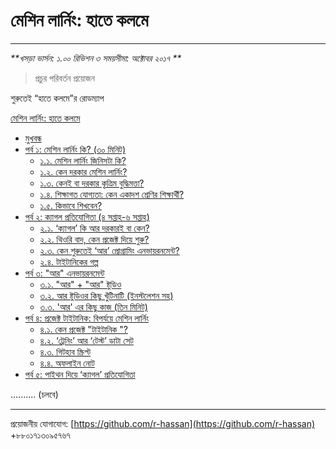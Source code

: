 # মেশিন লার্নিং: হাতে কলমে

---

_**খসড়া ভার্সন: ১.০০ রিভিশন ৩ সময়সীমা: অক্টোবর ২০১৭ **_

> প্রচুর পরিবর্তন প্রয়োজন

শুরুতেই “হাতে কলমে”র রোডম্যাপ

[মেশিন লার্নিং: হাতে কলমে](https://github.com/r-hassan/mlbook-titanic/blob/master/README.md)

* [মুখবন্ধ](https://github.com/r-hassan/mlbook-titanic/blob/master/intro.md)
* [পর্ব ১: মেশিন লার্নিং কি? \(৩০ মিনিট\)](https://github.com/r-hassan/mlbook-titanic/blob/master/introduction/README.md)
  * [১.১. মেশিন লার্নিং জিনিসটা কি?](https://github.com/r-hassan/mlbook-titanic/blob/master/introduction/what-is-ml.md)
  * [১.২. কেন দরকার মেশিন লার্নিং?](https://github.com/r-hassan/mlbook-titanic/blob/master/introduction/why-needed.md)
  * [১.৩. কেনই বা দরকার কৃত্রিম বুদ্ধিমত্তা?](https://github.com/r-hassan/mlbook-titanic/blob/master/introduction/why-ai.md)
  * [১.৪. শিক্ষাগত যোগ্যতা: কেন একাদশ শ্রেণির শিক্ষার্থী?](https://github.com/r-hassan/mlbook-titanic/blob/master/introduction/pre-requisite.md)
  * [১.৫. কিভাবে শিখবেন?](https://github.com/r-hassan/mlbook-titanic/blob/master/introduction/how-to-learn.md)
* [পর্ব ২: ক্যাগল প্রতিযোগিতা \(৪ সপ্তাহ-৬ সপ্তাহ\)](https://github.com/r-hassan/mlbook-titanic/blob/master/kaggle/README.md)
  * [২.১. ‘ক্যাগল’ কি আর দরকারই বা কেন?](https://github.com/r-hassan/mlbook-titanic/blob/master/kaggle/why-kaggle.md)
  * [২.২. থিওরি বাদ, কেন প্রজেক্ট দিয়ে শুরু?](https://github.com/r-hassan/mlbook-titanic/blob/master/kaggle/project.md)
  * [২.৩. কেন শুরুতেই ‘আর’ প্রোগ্রামিং এনভায়রনমেন্ট?](https://github.com/r-hassan/mlbook-titanic/blob/master/kaggle/why-r.md)
  * [২.৪. টাইটানিকের গল্প](https://github.com/r-hassan/mlbook-titanic/blob/master/project-titanic/titanic-story.md)
* [পর্ব ৩: "আর" এনভায়রনমেন্ট](https://github.com/r-hassan/mlbook-titanic/blob/master/r-environment/README.md)
  * [৩.১. "আর" + "আর" ষ্টুডিও](https://github.com/r-hassan/mlbook-titanic/blob/master/r-environment/r-r-studio.md)
  * [৩.২. আর ষ্টুডিওর কিছু খুঁটিনাটি \(ইনস্টলেশন সহ\)](https://github.com/r-hassan/mlbook-titanic/blob/master/r-environment/r-studio-installation.md)
  * [৩.৩. 'আর' এর কিছু কাজ \(তিন মিনিট\)](https://github.com/r-hassan/mlbook-titanic/blob/master/r-environment/r-commands.md)
* [পর্ব ৪: প্রজেক্ট টাইটানিক: বিপর্যয়ে মেশিন লার্নিং](https://github.com/r-hassan/mlbook-titanic/blob/master/project-titanic/README.md)
  * [৪.১. কেন প্রজেক্ট "টাইটানিক "?](https://github.com/r-hassan/mlbook-titanic/blob/master/project-titanic/why-titanic.md)
  * [৪.২. ‘ট্রেনিং’ আর ‘টেস্ট’ ডাটা সেট](https://github.com/r-hassan/mlbook-titanic/blob/master/project-titanic/trg-test.md)
  * [৪.৩. গিটহাব স্ক্রিপ্ট](https://github.com/r-hassan/mlbook-titanic/blob/master/project-titanic/github-script.md)
  * [৪.৪. অফলাইন নোট](https://github.com/r-hassan/mlbook-titanic/blob/master/project-titanic/offline-note.md)
* [পর্ব ৫: পাইথন দিয়ে ‘ক্যাগল’ প্রতিযোগিতা](https://github.com/r-hassan/mlbook-titanic/blob/master/python-titanic/README.md)

.......... \(চলবে\)

---

প্রয়োজনীয় যোগাযোগ: [https://github.com/r-hassan](https://github.com/r-hassan) +৮৮০১৭১৩০৯৫৭৬৭

